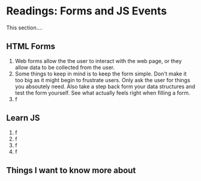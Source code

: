 # Readings: Forms and JS Events
This section....
## HTML Forms
  1. Web forms allow the the user to interact with the web page, or they allow data to be collected from the user.
  2. Some things to keep in mind is to keep the form simple. Don't make it too big as it might begin to frustrate users. Only ask the user for things you absoutely need. Also take a step back form your data structures and test the form yourself. See what actually feels right when filling a form.
  3. f

## Learn JS
  1. f
  2. f
  3. f
  4. f

## Things I want to know more about
